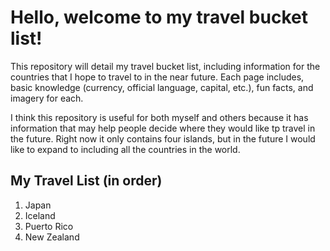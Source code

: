 # Hello, welcome to my travel bucket list!

This repository will detail my travel bucket list, including information for the countries that I hope to travel to in the near future. Each page includes, basic knowledge (currency, official language, capital, etc.), fun facts, and imagery for each. 

I think this repository is useful for both myself and others because it has information that may help people decide where they would like tp travel in the future. Right now it only contains four islands, but in the future I would like to expand to including all the countries in the world.
## My Travel List (in order)
1. Japan
2. Iceland
3. Puerto Rico
4. New Zealand
